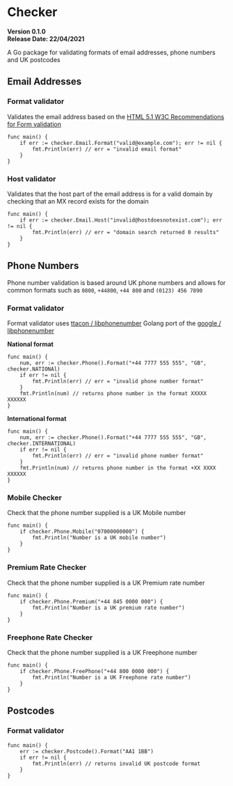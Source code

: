 # Checker
**Version 0.1.0**\
**Release Date: 22/04/2021**

A Go package for validating formats of email addresses, phone numbers and UK postcodes

## Email Addresses
### Format validator
Validates the email address based on the [HTML 5.1 W3C Recommendations for Form validation](https://www.w3.org/TR/2016/REC-html51-20161101/sec-forms.html#email-state-typeemail)
```
func main() {
    if err := checker.Email.Format("valid@example.com"); err != nil {
        fmt.Println(err) // err = "invalid email format"
    }
}
```

### Host validator
Validates that the host part of the email address is for a valid domain by checking that an MX record exists for the domain
```
func main() {
    if err := checker.Email.Host("invalid@hostdoesnotexist.com"); err != nil {
        fmt.Println(err) // err = "domain search returned 0 results"
    }
}
```

## Phone Numbers
Phone number validation is based around UK phone numbers and allows for common formats such as `0800`, `+44800`, `+44 800` and `(0123) 456 7890`
### Format validator
Format validator uses [ttacon / libphonenumber](https://github.com/ttacon/libphonenumber) Golang port of the [google / libphonenumber](https://github.com/google/libphonenumber)

**National format**
```
func main() {
    num, err := checker.Phone().Format("+44 7777 555 555", "GB", checker.NATIONAl)
    if err != nil {
        fmt.Println(err) // err = "invalid phone number format"
    }
    fmt.Println(num) // returns phone number in the format XXXXX XXXXXX
}
```
**International format**
```
func main() {
    num, err := checker.Phone().Format("+44 7777 555 555", "GB", checker.INTERNATIONAL)
    if err != nil {
        fmt.Println(err) // err = "invalid phone number format"
    }
    fmt.Println(num) // returns phone number in the format +XX XXXX XXXXXX
}
```

### Mobile Checker
Check that the phone number supplied is a UK Mobile number
```
func main() {
    if checker.Phone.Mobile("07000000000") {
        fmt.Println("Number is a UK mobile number")
    }
}
```

### Premium Rate Checker
Check that the phone number supplied is a UK Premium rate number
```
func main() {
    if checker.Phone.Premium("+44 845 0000 000") {
        fmt.Println("Number is a UK premium rate number")
    }
}
```

### Freephone Rate Checker
Check that the phone number supplied is a UK Freephone number
```
func main() {
    if checker.Phone.FreePhone("+44 800 0000 000") {
        fmt.Println("Number is a UK Freephone rate number")
    }
}
```

## Postcodes
### Format validator
```
func main() {
    err := checker.Postcode().Format("AA1 1BB")
    if err != nil {
        fmt.Println(err) // returns invalid UK postcode format
    }
}
```